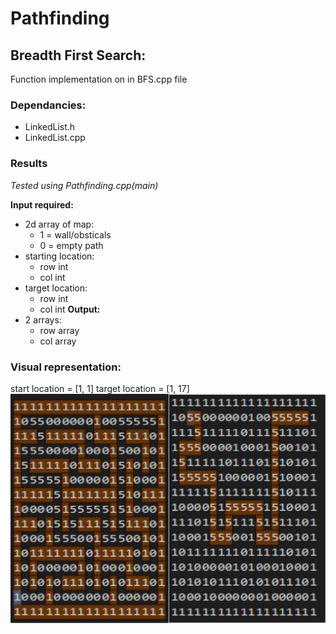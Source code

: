 # Pathfinding

## Breadth First Search:

Function implementation on in BFS.cpp file

### Dependancies:
  - LinkedList.h
  - LinkedList.cpp
  
### Results
*Tested using Pathfinding.cpp(main)*

**Input required:**
  - 2d array of map:
    - 1 = wall/obsticals
    - 0 = empty path
  - starting location:
    - row int
    - col int
  - target location:
    - row int
    - col int
**Output:**
  - 2 arrays:
    - row array
    - col array
### Visual representation:
start location = [1, 1]
target location = [1, 17]
![test1](/images/test1.JPG)
